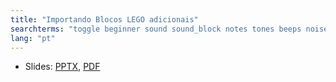 ```yaml
---
title: "Importando Blocos LEGO adicionais"
searchterms: "toggle beginner sound sound_block notes tones beeps noises rsf importando_blocos_lego_adicionais"
lang: "pt"
---
```

 <ul>
 <li class="ng-binding">Slides:
 <a href="ProgrammingLessons/beginner/ImportingBlocks.pptx">PPTX</a>,
 <a href="ProgrammingLessons/beginner/ImportingBlocks.pdf">PDF</a>
 </li>
 </ul>
